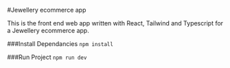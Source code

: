 #Jewellery ecommerce app

This is the front end web app written with React, Tailwind and Typescript for a Jewellery ecommerce app.

###Install Dependancies
`npm install`

###Run Project
`npm run dev`